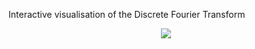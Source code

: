 Interactive visualisation of the Discrete Fourier Transform

<p align="center">
	<img src="fourier.gif"/>
</p>
